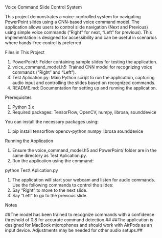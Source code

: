 
Voice Command Slide Control System

This project demonstrates a voice-controlled system for navigating PowerPoint slides using a CNN-based voice command model. The application allows users to control slide navigation (Next and Previous) using simple voice commands (“Right” for next, “Left” for previous). This implementation is designed for accessibility and can be useful in scenarios where hands-free control is preferred.

Files in This Project

1. PowerPoint/: Folder containing sample slides for testing the application.
2. voice_command_model.h5: Trained CNN model for recognizing voice commands (“Right” and “Left”).
3. Test Aplication.py: Main Python script to run the application, capturing audio input and controlling the slides based on recognized commands.
4. README.md: Documentation for setting up and running the application.

Prerequisites

1. Python 3.x
2. Required packages: TensorFlow, OpenCV, numpy, librosa, sounddevice

You can install the necessary packages using:

1. pip install tensorflow opencv-python numpy librosa sounddevice

Running the Application

1. Ensure the voice_command_model.h5 and PowerPoint/ folder are in the same directory as Test Aplication.py.
2.	Run the application using the command:

python Test\ Aplication.py

1. The application will start your webcam and listen for audio commands. Use the following commands to control the slides:
2. Say “Right” to move to the next slide.
3. Say “Left” to go to the previous slide.

Notes

  ##The model has been trained to recognize commands with a confidence threshold of 0.8 for accurate command detection.##
  ##The application is designed for MacBook microphones and should work with AirPods as an input device. Adjustments may be needed for other audio setups.##

